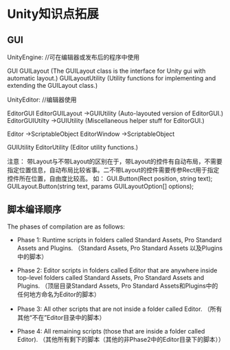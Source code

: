 # Unity知识点拓展


## GUI

UnityEngine: //可在编辑器或发布后的程序中使用

GUI
GUILayout (The GUILayout class is the interface for Unity gui with automatic layout.)
GUILayoutUtility (Utility functions for implementing and extending the GUILayout class.)


UnityEditor: //编辑器使用

EditorGUI
EditorGUILayout ->GUIUtility  (Auto-layouted version of EditorGUI.)
EditorGUIUtilty  ->GUIUtility (Miscellaneous helper stuff for EditorGUI.)


Editor ->ScriptableObject
EditorWindow ->ScriptableObject

GUIUtility
EditorUtility  (Editor utility functions.)


注意：
带Layout与不带Layout的区别在于，带Layout的控件有自动布局，不需要指定位置信息，自动布局比较省事。二不带Layout的控件需要传参Rect用于指定控件所在位置，自由度比较高。
如：
GUI.Button(Rect position, string text);
GUILayout.Button(string text, params GUILayoutOption[] options);



## 脚本编译顺序 

The phases of compilation are as follows:

* Phase 1: Runtime scripts in folders called Standard Assets, Pro Standard Assets and Plugins. 
（Standard Assets, Pro Standard Assets 以及Plugins中的脚本）

* Phase 2: Editor scripts in folders called Editor that are anywhere inside top-level folders called Standard Assets, Pro Standard Assets and Plugins. 
（顶层目录Standard Assets, Pro Standard Assets和Plugins中的任何地方命名为Editor的脚本）

* Phase 3: All other scripts that are not inside a folder called Editor. 
（所有其他“不在”Editor目录中的脚本）

* Phase 4: All remaining scripts (those that are inside a folder called Editor).
（其他所有剩下的脚本（其他的非Phase2中的Editor目录下的脚本））